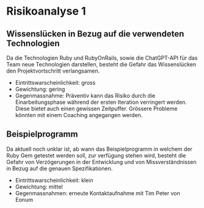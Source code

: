 #  Risikoanalyse 1
## Wissenslücken in Bezug auf die verwendeten Technologien
Da die Technologien Ruby und RubyOnRails, sowie die ChatGPT-API für das Team neue Technologien darstellen, besteht die Gefahr das Wissenslücken den Projektvortschritt verlangsamen.
* Eintrittswarscheinlichkeit: gross
* Gewichtung: gering
* Gegenmassnahme: Präventiv kann das Risiko durch die Einarbeitungsphase während der ersten Iteration verringert werden. Diese bietet auch einen gewissen Zeitpuffer. Grössere Probleme könnten mit einem Coaching angegangen werden.

## Beispielprogramm
Da aktuell noch unklar ist, ab wann das Beispielprogramm in welchem der Ruby Gem getestet werden soll, zur verfügung stehen wird, besteht die Gefahr von Verzögerungen in der Entwicklung und von Missverständnissen in Bezug auf die genauen Spezifikationen.
* Eintrittswarscheinlichkeit: klein
* Gewichtung: mittel
* Gegenmassnahmen: erneute Kontaktaufnahme mit Tim Peter von Eonum